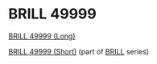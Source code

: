 # BRILL 49999

[BRILL 49999 (Long)](BRILL_49999_\(Long\) "wikilink")

[BRILL 49999 (Short)](BRILL_49999_\(Short\) "wikilink") (part of
[BRILL](BRILL "wikilink") series)

